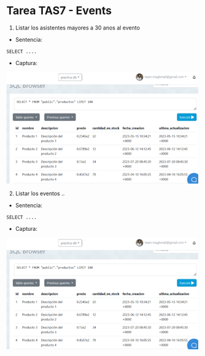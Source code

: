 # Tarea TAS7 - Events
1. Listar los asistentes mayores a 30 anos al evento
- Sentencia:
```
SELECT ....
```
- Captura:

<img src="./capturas/sentence01.png" alt="drawing" width="500"/>

2. Listar los eventos ..
- Sentencia:
```
SELECT ....
```
- Captura:

<img src="./capturas/sentence01.png" alt="drawing" width="500"/>
